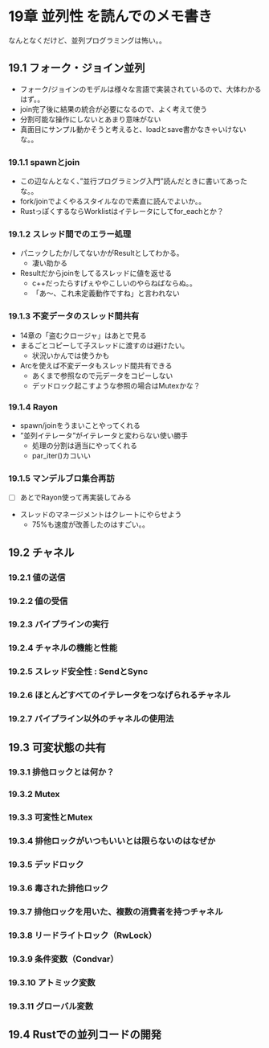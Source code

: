 # 19章 並列性 を読んでのメモ書き

なんとなくだけど、並列プログラミングは怖い。。

## 19.1 フォーク・ジョイン並列

- フォーク/ジョインのモデルは様々な言語で実装されているので、大体わかるはず。。
- join完了後に結果の統合が必要になるので、よく考えて使う
- 分割可能な操作にしないとあまり意味がない
- 真面目にサンプル動かそうと考えると、loadとsave書かなきゃいけないな。。
### 19.1.1 spawnとjoin
- この辺なんとなく、”並行プログラミング入門”読んだときに書いてあったな。。
- fork/joinでよくやるスタイルなので素直に読んでよいか。。
- RustっぽくするならWorklistはイテレータにしてfor_eachとか？

### 19.1.2 スレッド間でのエラー処理
- パニックしたか/してないかがResultとしてわかる。
  - 凄い助かる
- Resultだからjoinをしてるスレッドに値を返せる
  - c++だったらすげぇややこしいのやらねばならぬ。。
  - 「あ〜、これ未定義動作ですね」と言われない

### 19.1.3 不変データのスレッド間共有

- 14章の「盗むクロージャ」はあとで見る
- まるごとコピーして子スレッドに渡すのは避けたい。
  - 状況いかんでは使うかも
- Arcを使えば不変データもスレッド間共有できる
  - あくまで参照なので元データをコピーしない
  - デッドロック起こすような参照の場合はMutexかな？

### 19.1.4 Rayon

- spawn/joinをうまいことやってくれる
- ”並列イテレータ”がイテレータと変わらない使い勝手
  - 処理の分割は適当にやってくれる
  - par_iter()カコいい


### 19.1.5 マンデルブロ集合再訪
- [ ] あとでRayon使って再実装してみる
- スレッドのマネージメントはクレートにやらせよう
  - 75%も速度が改善したのはすごい。。


## 19.2 チャネル
### 19.2.1 値の送信
### 19.2.2 値の受信
### 19.2.3 パイプラインの実行
### 19.2.4 チャネルの機能と性能
### 19.2.5 スレッド安全性 : SendとSync
### 19.2.6 ほとんどすべてのイテレータをつなげられるチャネル
### 19.2.7 パイプライン以外のチャネルの使用法
## 19.3 可変状態の共有
### 19.3.1 排他ロックとは何か？
### 19.3.2 Mutex<T>
### 19.3.3 可変性とMutex
### 19.3.4 排他ロックがいつもいいとは限らないのはなぜか
### 19.3.5 デッドロック
### 19.3.6 毒された排他ロック
### 19.3.7 排他ロックを用いた、複数の消費者を持つチャネル
### 19.3.8 リードライトロック（RwLock<T>）
### 19.3.9 条件変数（Condvar）
### 19.3.10 アトミック変数
### 19.3.11 グローバル変数
## 19.4 Rustでの並列コードの開発
